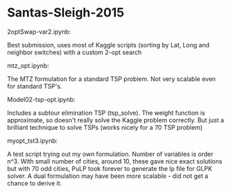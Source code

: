 # Santas-Sleigh-2015

2optSwap-var2.ipynb:

Best submission, uses most of Kaggle scripts (sorting by Lat, Long and neighbor switches) with a custom 2-opt search

mtz_opt.ipynb:

The MTZ formulation for a standard TSP problem. Not very scalable even for standard TSP's.

Model02-tsp-opt.ipynb:

Includes a subtour elimination TSP (tsp_solve). The weight function is approximate, so doesn't really solve the Kaggle problem correctly. But just a brilliant technique to solve TSPs (works nicely for a 70 TSP problem)


myopt_tst3.ipynb:

A test script trying out my own formulation. Number of variables is order n^3. With small number of cities, around 10, these gave nice exact solutions but with 70 odd cities, PuLP took forever to generate the lp file for GLPK solver. A dual formulation may have been more scalable - did not get a chance to derive it.

